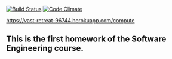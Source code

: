 [![Build Status](https://travis-ci.org/Searil/demoapp.svg?branch=master)](https://travis-ci.org/Searil/demoapp)
[![Code Climate](https://codeclimate.com/github/Searil/demoapp/badges/gpa.svg)](https://codeclimate.com/github/Searil/demoapp)

https://vast-retreat-96744.herokuapp.com/compute

## This is the first homework of the Software Engineering course.


